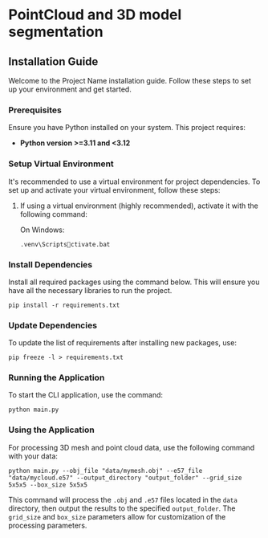 # PointCloud and 3D model segmentation

## Installation Guide

Welcome to the Project Name installation guide. Follow these steps to set up your environment and get started.

### Prerequisites

Ensure you have Python installed on your system. This project requires:
- **Python version >=3.11 and <3.12**

### Setup Virtual Environment

It's recommended to use a virtual environment for project dependencies. To set up and activate your virtual environment, follow these steps:

1. If using a virtual environment (highly recommended), activate it with the following command:

   On Windows:
   ```
   .venv\Scriptsctivate.bat
   ```

### Install Dependencies

Install all required packages using the command below. This will ensure you have all the necessary libraries to run the project.

```
pip install -r requirements.txt
```

### Update Dependencies

To update the list of requirements after installing new packages, use:

```
pip freeze -l > requirements.txt
```

### Running the Application

To start the CLI application, use the command:

```
python main.py
```

### Using the Application

For processing 3D mesh and point cloud data, use the following command with your data:

```
python main.py --obj_file "data/mymesh.obj" --e57_file "data/mycloud.e57" --output_directory "output_folder" --grid_size 5x5x5 --box_size 5x5x5
```

This command will process the `.obj` and `.e57` files located in the `data` directory, then output the results to the specified `output_folder`. The `grid_size` and `box_size` parameters allow for customization of the processing parameters.